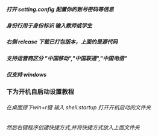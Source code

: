 ##### 打开 setting.config 配置你的账号密码等信息

##### 身份行用于身份标识 输入教师或学生

##### 右侧 release 下载已打包版本，上面的是源代码

##### 支持运营商区分 "中国移动","中国联通","中国电信"

##### 仅支持 windows

### 下为开机自启动设置教程

###### 在桌面摁下win+r键 输入 shell:startup 打开开机启动的文件夹

###### 然后右键程序创建快捷方式,并将快捷方式放入上面文件夹
